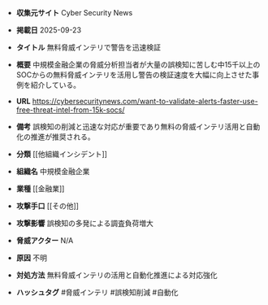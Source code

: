 - **収集元サイト**
Cyber Security News

- **掲載日**
2025-09-23

- **タイトル**
無料脅威インテリで警告を迅速検証

- **概要**
中規模金融企業の脅威分析担当者が大量の誤検知に苦しむ中15千以上のSOCからの無料脅威インテリを活用し警告の検証速度を大幅に向上させた事例を紹介している。

- **URL**
https://cybersecuritynews.com/want-to-validate-alerts-faster-use-free-threat-intel-from-15k-socs/

- **備考**
誤検知の削減と迅速な対応が重要であり無料の脅威インテリ活用と自動化の推進が推奨される。

- **分類**
[[他組織インシデント]]

- **組織名**
中規模金融企業

- **業種**
[[金融業]]

- **攻撃手口**
[[その他]]

- **攻撃影響**
誤検知の多発による調査負荷増大

- **脅威アクター**
N/A

- **原因**
不明

- **対処方法**
無料脅威インテリの活用と自動化推進による対応強化

- **ハッシュタグ**
#脅威インテリ #誤検知削減 #自動化
